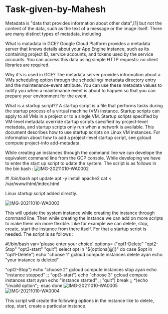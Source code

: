 # Task-given-by-Mahesh
Metadata is "data that provides information about other data",[1] but not the content of the data, such as the text of a message or the image itself. There are many distinct types of metadata, including


What is matadata in GCE? 
Google Cloud Platform provides a metadata server that knows details about your App Engine instance, such as its containing project ID, service accounts, and tokens used by the service accounts. You can access this data using simple HTTP requests: no client libraries are required.

Why it's is used in GCE? 
The metadata server provides information about a VMs scheduling option through the scheduling/ metadata directory entry and the maintenance-event attribute. You can use these metadata values to notify you when a maintenance event is about to happen so that you can prepare your environment for the event.

What is a startup script?? 
A startup script is a file that performs tasks during the startup process of a virtual machine (VM) instance. Startup scripts can apply to all VMs in a project or to a single VM. Startup scripts specified by VM-level metadata override startup scripts specified by project-level metadata, and startup scripts only run when a network is available. This document describes how to use startup scripts on Linux VM instances. For information about how to add a project-level startup script, see gcloud compute project-info add-metadata.


While creating an instances through the command line we can develope the equivalent command line from the GCP console. While developing we have to enter the start up script to udate the system. 
The script is as follows in the bin bash :
![IMG-20211010-WA0002](https://user-images.githubusercontent.com/92073323/136691284-0712bc6d-4769-4c6b-8150-fb021331017a.jpg)



#! /bin/bash
 apt update
 apt -y install apache2
 cat <<EOF > /var/www/html/index.html
 <html><body><p>Linux startup script added directly.</p></body></html>

  ![IMG-20211010-WA0003](https://user-images.githubusercontent.com/92073323/136691439-b8c9eef1-d732-4b74-b723-b3b6d8f6bf5b.jpg)


  

This will update the system instance while creating the instance through command line. 
Then while creating the instance we can add on  more scripts to make them vm more flexible. 
Like for example we can delete, stop, create, start the instance from there itself. For that a startup script is needed. The script is as follows :

#!/bin/bash
var='please enter your choice'
options= ("opt1-Delete" "opt2-Stop" "opt3-start" "quit")
select opt in "${options[@]}"
do
case $opt in
"opt1-Delete")
echo "choose 1"
gcloud compute instances delete ayan
echo "your instance is deleted"

"opt2-Stop")
echo "choose 2"
gcloud compute instances stop ayan
echo "instance stopped"
;;
"opt3-start")
echo "choose 3"
gcloud compute instances start ayan
echo "instance started"
;;
"quit")
break
;;
*)echo "invaild option";;
esac
done
  ![IMG-20211010-WA0005](https://user-images.githubusercontent.com/92073323/136691468-a7a0dd27-26b8-40f5-ab39-30ba0dd7fa7d.jpg)
  ![IMG-20211010-WA0004](https://user-images.githubusercontent.com/92073323/136691478-68ea9e84-a585-4b00-ae79-bd55edcfc9bf.jpg)




This script will create the following options in the instance like to delete, stop, start, create a particular instance.
